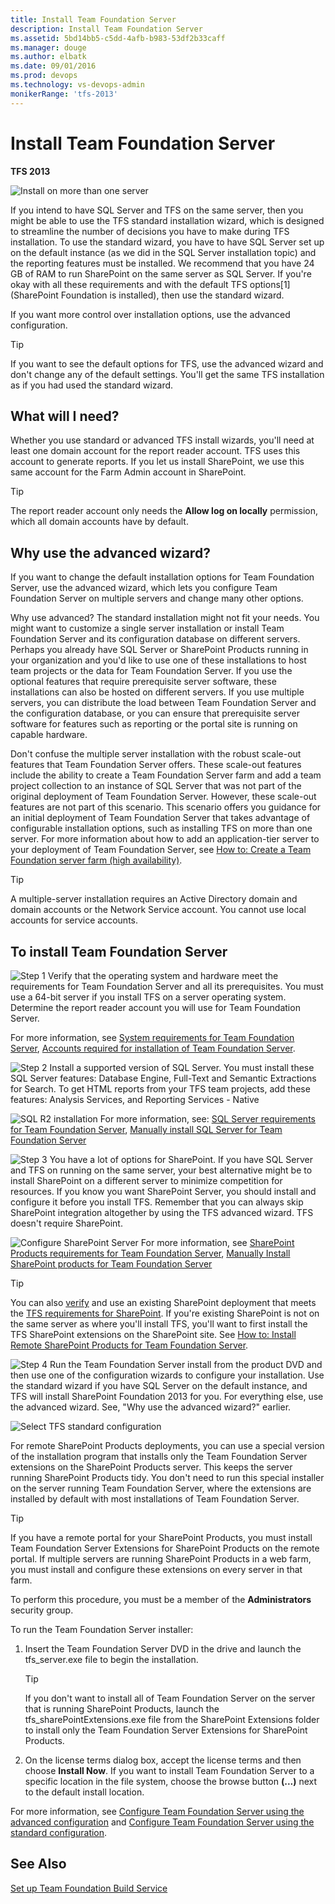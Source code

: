 ```yaml
---
title: Install Team Foundation Server
description: Install Team Foundation Server
ms.assetid: 5bd14bb5-c5dd-4afb-b983-53df2b33caff
ms.manager: douge
ms.author: elbatk
ms.date: 09/01/2016
ms.prod: devops
ms.technology: vs-devops-admin
monikerRange: 'tfs-2013'
---
```




# Install Team Foundation Server

**TFS 2013**

![Install on more than one server](../_img/2013-install.png)

If you intend to have SQL Server and TFS on the same server, then you might be able to use the TFS standard installation wizard, which is designed to streamline the number of decisions you have to make during TFS installation. To use the standard wizard, you have to have SQL Server set up on the default instance (as we did in the SQL Server installation topic) and the reporting features must be installed. We recommend that you have 24 GB of RAM to run SharePoint on the same server as SQL Server. If you're okay with all these requirements and with the default TFS options&#091;1&#093; (SharePoint Foundation is installed), then use the standard wizard.

If you want more control over installation options, use the advanced configuration.

> [!TIP]
> If you want to see the default options for TFS, use the advanced wizard and don't change any of the default settings. You'll get the same TFS installation as if you had used the standard wizard.

## What will I need?

Whether you use standard or advanced TFS install wizards, you'll need at least one domain account for the report reader account. TFS uses this account to generate reports. If you let us install SharePoint, we use this same account for the Farm Admin account in SharePoint.

> [!TIP]
> The report reader account only needs the **Allow log on locally** permission, which all domain accounts have by default.

## Why use the advanced wizard?

If you want to change the default installation options for Team Foundation Server, use the advanced wizard, which lets you configure Team Foundation Server on multiple servers and change many other options.

Why use advanced? The standard installation might not fit your needs. You might want to customize a single server installation or install Team Foundation Server and its configuration database on different servers. Perhaps you already have SQL Server or SharePoint Products running in your organization and you'd like to use one of these installations to host team projects or the data for Team Foundation Server. If you use the optional features that require prerequisite server software, these installations can also be hosted on different servers. If you use multiple servers, you can distribute the load between Team Foundation Server and the configuration database, or you can ensure that prerequisite server software for features such as reporting or the portal site is running on capable hardware.

Don't confuse the multiple server installation with the robust scale-out features that Team Foundation Server offers. These scale-out features include the ability to create a Team Foundation Server farm and add a team project collection to an instance of SQL Server that was not part of the original deployment of Team Foundation Server. However, these scale-out features are not part of this scenario. This scenario offers you guidance for an initial deployment of Team Foundation Server that takes advantage of configurable installation options, such as installing TFS on more than one server. For more information about how to add an application-tier server to your deployment of Team Foundation Server, see [How to: Create a Team Foundation server farm (high availability)](../create-tfs-farm.md).

> [!TIP]
> A multiple-server installation requires an Active Directory domain and domain accounts or the Network Service account. You cannot use local accounts for service accounts.

## To install Team Foundation Server

![Step 1](../_img/ic646324.png) Verify that the operating system and hardware meet the requirements for Team Foundation Server and all its prerequisites. You must use a 64-bit server if you install TFS on a server operating system. Determine the report reader account you will use for Team Foundation Server.

For more information, see [System requirements for Team Foundation Server](../../requirements.md), [Accounts required for installation of Team Foundation Server](../../requirements.md#accounts).

![Step 2](../_img/ic646325.png) Install a supported version of SQL Server. You must install these SQL Server features: Database Engine, Full-Text and Semantic Extractions for Search. To get HTML reports from your TFS team projects, add these features: Analysis Services, and Reporting Services - Native

![SQL R2 installation](../_img/ic665430.png)
For more information, see: [SQL Server requirements for Team Foundation Server](../../requirements.md#sql-server), [Manually install SQL Server for Team Foundation Server](../sql-server/install-sql-server.md)

![Step 3](../_img/ic646326.png) You have a lot of options for SharePoint. If you have SQL Server and TFS on running on the same server, your best alternative might be to install SharePoint on a different server to minimize competition for resources. If you know you want SharePoint Server, you should install and configure it before you install TFS. Remember that you can always skip SharePoint integration altogether by using the TFS advanced wizard. TFS doesn't require SharePoint.

![Configure SharePoint Server](../_img/ic665433.png)
For more information, see [SharePoint Products requirements for Team Foundation Server](../../requirements.md#sharepoint), [Manually Install SharePoint products for Team Foundation Server](../sharepoint/install-sharepoint.md)

> [!TIP]
> You can also [verify](../sharepoint/verify-sharepoint.md) and use an existing SharePoint deployment that meets the [TFS requirements for SharePoint](../../requirements.md#sharepoint). If you're existing SharePoint is not on the same server as where you'll install TFS, you'll want to first install the TFS SharePoint extensions on the SharePoint site. See [How to: Install Remote SharePoint Products for Team Foundation Server](../sharepoint/setup-remote-sharepoint.md).

![Step 4](../_img/ic646327.png) Run the Team Foundation Server install from the product DVD and then use one of the configuration wizards to configure your installation. Use the standard wizard if you have SQL Server on the default instance, and TFS will install SharePoint Foundation 2013 for you. For everything else, use the advanced wizard. See, "Why use the advanced wizard?" earlier.

![Select TFS standard configuration](../_img/ic665325.png)

For remote SharePoint Products deployments, you can use a special version of the installation program that installs only the Team Foundation Server extensions on the SharePoint Products server. This keeps the server running SharePoint Products tidy. You don't need to run this special installer on the server running Team Foundation Server, where the extensions are installed by default with most installations of Team Foundation Server.

> [!TIP]
> If you have a remote portal for your SharePoint Products, you must install Team Foundation Server Extensions for SharePoint Products on the remote portal. If multiple servers are running SharePoint Products in a web farm, you must install and configure these extensions on every server in that farm.


To perform this procedure, you must be a member of the **Administrators** security group.

<a name="installer"></a>
To run the Team Foundation Server installer:

1.  Insert the Team Foundation Server DVD in the drive and launch the tfs\_server.exe file to begin the installation.

	> [!TIP]
	> If you don't want to install all of Team Foundation Server on the server that is running SharePoint Products, launch the tfs_sharePointExtensions.exe file from the SharePoint Extensions folder to install only the Team Foundation Server Extensions for SharePoint Products.

2.  On the license terms dialog box, accept the license terms and then choose **Install Now**. If you want to install Team Foundation Server to a specific location in the file system, choose the browse button **(...)** next to the default install location.

For more information, see [Configure Team Foundation Server using the advanced configuration](config-tfs-advanced.md) and [Configure Team Foundation Server using the standard configuration](config-tfs-standard.md).

## See Also

[Set up Team Foundation Build Service](https://msdn.microsoft.com/en-us/library/ee259687(v=vs.120).aspx) 
